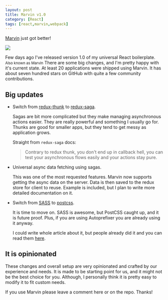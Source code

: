 ```yaml
---
layout: post
title: Marvin v1.0
category: [React]
tags: [react,marvin,webpack]
---
```


[Marvin](https://github.com/workco/marvin/) just got better!

![](https://github.com/workco/marvin/raw/master/marvin.jpg)

Few days ago I've released version 1.0 of my
<label class="SideNote-trigger">universal React boilerplate.</label>
<small class="SideNote">Also known as Marvin</small>
There are some big changes, and I'm pretty happy with it's current state.
At least 20 applications were shipped using Marvin.
It has about seven hundred stars on GitHub with quite a few community contributions.

<!--more-->

## Big updates

* Switch from [redux-thunk](https://github.com/gaearon/redux-thunk) to [redux-saga](https://github.com/redux-saga/redux-saga).

  Sagas are bit more complicated but they make managing asynchronous actions easier.
  They are really powerful and something I usually go for.
  Thunks are good for smaller apps, but they tend to get messy as application grows.

  Straight from `redux-saga` docs:

  > Contrary to redux thunk, you don't end up in callback hell, you can test your asynchronous flows easily and your actions stay pure.

* Universal async data fetching using sagas.

  This was one of the most requested features.
  Marvin now supports getting the async data on the server.
  Data is then saved to the redux store for client to reuse.
  Example is included, but I plan to write more detailed documentation on it.

* Switch from [SASS](http://sass-lang.com/) to [postcss](https://github.com/postcss/postcss).

  It is time to move on. SASS is awesome, but PostCSS caught up, and it is future proof.
  Plus, if you are using Autoprefixer you are already using it anyway.

  I could write whole article about it,
  but people already did it and you can read them [here](https://github.com/postcss/postcss#articles).

## It is opinionated

These changes and overall setup are very opinionated and crafted by our experience and needs.
It is made to be starting point for us, and it might not be the best choice for you.
Although, I personally think it is pretty easy to modify it to fit custom needs.

If you use Marvin please leave a comment here or on the repo. Thanks!
